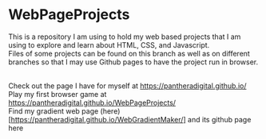 # WebPageProjects

This is a repository I am using to hold my web based projects that I am using to explore and learn about HTML, CSS, and Javascript.<br>
Files of some projects can be found on this branch as well as on different branches so that I may use Github pages to have the project run in browser.<br><br>

Check out the page I have for myself at https://pantheradigital.github.io/
<br>Play my first browser game at https://pantheradigital.github.io/WebPageProjects/
<br>Find my gradient web page (here)[https://pantheradigital.github.io/WebGradientMaker/] and its github page here
